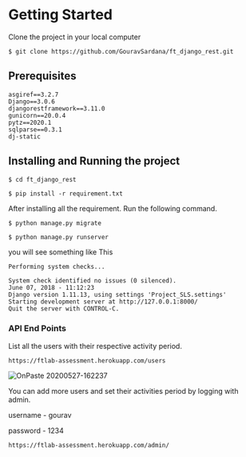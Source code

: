 # Getting Started


Clone the project in your local computer
```
$ git clone https://github.com/GouravSardana/ft_django_rest.git
```

## Prerequisites



```
asgiref==3.2.7
Django==3.0.6
djangorestframework==3.11.0
gunicorn==20.0.4
pytz==2020.1
sqlparse==0.3.1
dj-static

```



## Installing and Running the project

```
$ cd ft_django_rest
```
```
$ pip install -r requirement.txt
```
After installing all the requirement. Run the following command.

```
$ python manage.py migrate
```

```
$ python manage.py runserver
```
you will see something like This
```
Performing system checks...

System check identified no issues (0 silenced).
June 07, 2018 - 11:12:23
Django version 1.11.13, using settings 'Project_SLS.settings'
Starting development server at http://127.0.0.1:8000/
Quit the server with CONTROL-C.
```

### API End Points

List all the users with their respective activity period.
```
https://ftlab-assessment.herokuapp.com/users
```

![OnPaste 20200527-162237](https://user-images.githubusercontent.com/31731827/83010697-4a183500-a036-11ea-979c-56ae20dad558.png)


You can add more users and set their activities period by logging with admin.

username - gourav

password - 1234

```
https://ftlab-assessment.herokuapp.com/admin/
```

